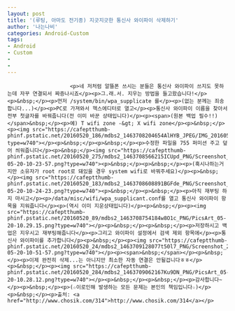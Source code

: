 ```yaml
---
layout: post
title: '(루팅, 아마도 전기종) 지긋지긋한 통신사 와이파이 삭제하기'
author: '나는나비'
categories: Android-Custom
tags:
- Android
- Custom
-
-
---
```



<script> location.href='https://cafe.naver.com/develoid/630154' ; </script>


















						<p>네 저처럼 알뜰폰 쓰시는 분들은 통신사 와이파이 쓰지도 못하는데 자꾸 연결되서 짜증나시죠</p><p>그.래.서. 지우는 방법을 들고왔습니다!</p><p>&nbsp;</p><p>먼저 /system/bin/wpa_supplicate 를</p><p>(없는 분께는 죄송합니다...)</p><p>PC로 가져와서 헥스에디터로 열고</p><p>통신사 와이파이 이름을 찾아서 전부 첫글자를 바꿔줍니다(전 이미 바꾼 상태입니다)</p><p><span>(원본 백업 필수!!)</span>&nbsp;</p><p>예) T wifi zone -&gt; X wifi zone</p><p>&nbsp;</p><p><img src="https://cafeptthumb-phinf.pstatic.net/20160520_186/mdbs2_1463708204654AlHYB_JPEG/IMG_20160520_103008.jpg?type=w740"></p><p>&nbsp;</p><p>&nbsp;</p><p>수정한 파일을 755 퍼미션 주고 덮어 씌워줍니다</p><p>&nbsp;</p><img src="https://cafeptthumb-phinf.pstatic.net/20160520_275/mdbs2_1463708566215ICUpd_PNG/Screenshot_2016-05-20-10-23-57.png?type=w740"><p>&nbsp;</p><p>&nbsp;</p><p>(혹시나하는거지만 소유자가 root root로 돼있을 경우 system wifi로 바꿔주세요)</p><p>&nbsp;</p><img src="https://cafeptthumb-phinf.pstatic.net/20160520_183/mdbs2_1463708608891BGFde_PNG/Screenshot_2016-05-20-10-24-23.png?type=w740"><p>&nbsp;</p><p>&nbsp;</p><p>아직 재부팅 하지 마시고</p><p>/data/misc/wifi/wpa_supplicant.conf를 열고 통신사 와이파이 항목을 지워줍니다</p><p>(역시 이미 지운상태입니다)</p><p>&nbsp;</p><p><img src="https://cafeptthumb-phinf.pstatic.net/20160520_89/mdbs2_1463708754184w8O1c_PNG/PicsArt_05-20-10.29.15.png?type=w740"></p><p>&nbsp;</p><p>&nbsp;</p><p>저장하시고 백업은 지우시고 재부팅해줍니다</p><p>그리고 와이파이 설정에서 검색 제외 항목에</p><p>통신사 와이파이를 추가합니다</p><p>&nbsp;</p><p><img src="https://cafeptthumb-phinf.pstatic.net/20160520_24/mdbs2_1463709128077t50l7_PNG/Screenshot_2016-05-20-10-51-57.png?type=w740"></p><p><span>&nbsp;</span></p><p>&nbsp;</p><p>이제 완전히 삭제...는 아니지만 최소한 자동 연결은 안될겁니다ㅎㅎ</p><p>&nbsp;</p><p><img src="https://cafeptthumb-phinf.pstatic.net/20160520_284/mdbs2_1463709062167Ku9DN_PNG/PicsArt_05-20-10.28.12.png?type=w740"></p><p>&nbsp;</p><p>&nbsp;</p><p>감사합니다~</p><p>&nbsp;</p><p>(☆이로인해 발생하는 모든 문제는 본인의 책임입니다☆)</p><p>&nbsp;</p><p>출처: <a href="http://www.chosik.com/314">http://www.chosik.com/314</a></p>
